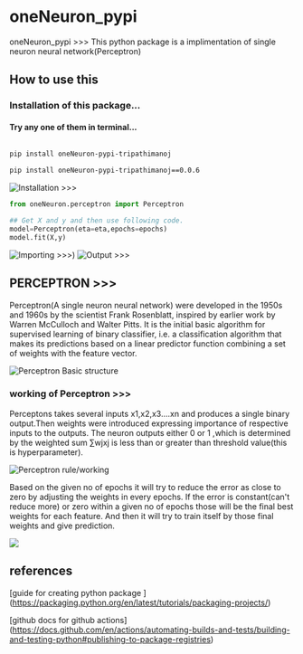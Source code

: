 # oneNeuron_pypi
oneNeuron_pypi >>> This python package is a implimentation of single neuron neural network(Perceptron)

## How to use this 
### Installation of this package...

#### Try any one of them  in terminal...

```bash

pip install oneNeuron-pypi-tripathimanoj

pip install oneNeuron-pypi-tripathimanoj==0.0.6

```
![Installation >>>](https://drive.google.com/file/d/18VXbkNlKQ_KraLia2iRk4qZKDFhQb_nT/view?usp=sharing)

```python
from oneNeuron.perceptron import Perceptron

## Get X and y and then use following code.
model=Perceptron(eta=eta,epochs=epochs)
model.fit(X,y)
```
![Importing >>>](https://drive.google.com/file/d/1-K1NEQulRfwkHUA1RPF_bmooTgdPORXA/view?usp=sharing))
![Output >>>](https://drive.google.com/file/d/1J0fQCTZ8AKBkf2KH4kAdmAvaawIBrKfY/view?usp=sharing)


## PERCEPTRON >>>

Perceptron(A single neuron neural network) were developed in the 1950s and 1960s by the scientist Frank Rosenblatt, inspired by earlier work by Warren McCulloch and Walter Pitts.  It is  the initial basic algorithm for supervised learning of binary classifier, i.e. a classification algorithm that makes its predictions based on a linear predictor function combining a set of weights with the feature vector.

![Perceptron Basic structure](https://www.researchgate.net/profile/Brian-Mwandau/publication/325870973/figure/fig4/AS:639531594297345@1529487622181/Biological-Neuron-versus-Artificial-Neural-Network.png)

### working of Perceptron >>>

Perceptons takes several inputs x1,x2,x3....xn and produces a single binary output.Then weights were introduced expressing importance of respective inputs to the outputs. The neuron outputs either 0 or 1 ,which is determined by the weighted sum ∑wjxj is less than or greater than threshold value(this is hyperparameter).

![Perceptron rule/working](https://static.javatpoint.com/tutorial/machine-learning/images/perceptron-in-machine-learning4.png)

Based on the given no of epochs it will try to reduce the error as close to zero by adjusting the weights in every epochs. If the error is constant(can't reduce more) or zero within a given no of epochs those will be the final best weights for each feature. And then it will try to train itself by those final weights and give prediction.

![](https://miro.medium.com/max/1400/1*uzm-62Wq3J1JF1HwTMY4mg.png)


## references
[guide for creating python package ] (https://packaging.python.org/en/latest/tutorials/packaging-projects/)

[github docs for github actions] (https://docs.github.com/en/actions/automating-builds-and-tests/building-and-testing-python#publishing-to-package-registries)